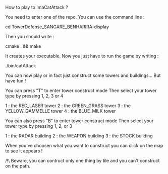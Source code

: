 How to play to ImaCatAttack ?

You need to enter one of the repo.
You can use the command line :

cd TowerDefense_SANGARE_BENHARIRA-display

Then you should write :

cmake . && make

It creates your executable.
Now you just have to run the game by writing :

./bin/catAttack

You can now play or in fact just construct some towers and buildings...
But have fun !

You can press "T" to enter tower construct mode 
Then select your tower type by pressing 1, 2, 3 or 4

1 : the RED_LASER tower
2 : the GREEN_GRASS tower 
3 : the YELLOW_GAMMELLE tower 
4 : the BLUE_MILK tower 

You can also press "B" to enter tower construct mode 
Then select your tower type by pressing 1, 2, or 3

1 : the  RADAR building
2 : the WEAPON building
3 : the STOCK building

When you've choosen what you want to construct you can click on the map to see it appears !


/!\ Beware, you can contruct only one thing by tile and you can't construct on the path.